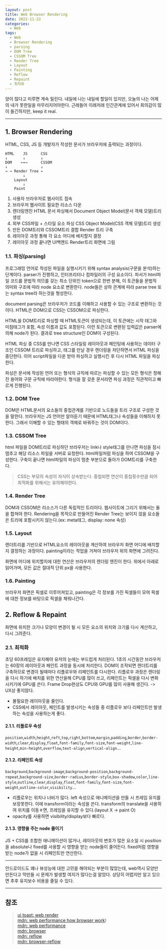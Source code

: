 ```yaml
---
layout: post
title: Web Browser Rendering
date: 2022-11-22
categories:
  - Web
tags:
  - Web
  - Browser Rendering
  - parsing
  - DOM Tree
  - CSSOM Tree
  - Render Tree
  - Layout
  - Painting
  - Reflow
  - Repaint
  - 최적화
---
```


양이 많다고 미루면 계속 밀린다. 내일에 나는 내일에 할일이 있지만, 오늘의 나는 어제의 내가 못한일을 마무리지어야한다. 근래들어 이래저래 인간관계에 있어서 회의감이 많이 들긴하지만, keep it real.

---

## 1. Browser Rendering

HTML, CSS, JS 등 개발자가 작성한 문서가 브라우저에 출력되는 과정이다.

```
HTML    JS      CSS
↓       ↓       ↓
DOM    ←↔→      CSSOM
↓               ↓
→ → Render Tree ←
        ↓
    Layout
        ↓
    Paint
```

1. 사용자 브라우저로 웹사이트 접속
2. 브라우저 웹사이트 필요한 리소스 다운
3. 렌더링엔진 HTML 문서 파싱해서 Document Object Model(문서 객체 모델)트리 생성
4. 외부 CSS파일 + 스타일 요소 파싱 CSS Object Model(CSS 객체 모델)트리 생성
5. 만든 DOM트리와 CSSOM트리 결합 Render 트리 구축
6. 레이아웃 과정 통해 각 요소 어디에 배치할지 결정
7. 레이아웃 과정 끝나면 UI백엔드 Render트리 화면에 그림

### 1.1. 파싱(parsing)

프로그래밍 언어로 작성된 파일을 실행시키기 위해 syntax analysis(구문을 분석)하는 단계이다. parser가 진행하고, 인터프리터나 컴파일러의 구성 요소이다. 파서가 html파일 코드를 문법적 의므를 갖는 최소 단위인 token으로 한번 분해, 이 토큰들을 문법적 의미와 구조에 따라 node 요소로 변환한다. node들은 상하 관계에 따라 parse tree 또는 syntax tree라 하는것을 형성한다.

document parsing은 브라우저가 코드를 이해하고 사용할 수 있는 구조로 변환하는 것이다. HTML은 DOM으로 CSS는 CSSOM으로 파싱한다.

HTML을 DOM트리로 파싱할 때 HTML토큰이 생성되는데, 이 토큰에는 시작 태그와 미침태그가 포함, 속성 이름과 값도 포함된다. 이런 토큰으로 변환된 입력값은 parser에 의해 node가 된다. 결과로 tree structure인 DOM이 구성된다.

HTML 파싱 중 CSS를 만나면 CSS 스타일링 레이아웃과 페인팅에 사용하는 데이터 구조인 CSSOM 트리로 파싱하고, 태그를 만날 경우 렌더링을 차단하면서 HTML 파싱을 중단한다. 이어 script파일을 다운 받아 파싱하고 실행시킨 후 다시 HTML 파일을 파싱한다.

파싱은 문서에 작성된 언어 또는 형식의 규칙에 따르는 파싱할 수 있는 모든 형식은 정해진 용어와 구문 규칙에 따라야한다. 형식을 잘 갖춘 문서라면 파싱 과정은 직관적이고 빠르게 진행된다.

### 1.2. DOM Tree

DOM은 HTML문서의 요소들의 중첩관계를 기반으로 노드들을 트리 구조로 구성한 것을 말한다. 브라우저는 JS 언어만 알아듣기 때문에 HTML태그나 속성들을 이해하지 못한다. 그래서 이해할 수 있는 형태의 객체로 바꿔주는 것이 DOM이다.

### 1.3. CSSOM Tree

html 파일을 DOM트리로 파싱하던 브라우저는 link나 style태그를 만나면 파싱을 잠시 멈추고 해당 리소스 파일을 서버로 요청한다. html파일처럼 파싱을 하여 CSSOM을 구성한다. 구축이 끝나면 html파일의 파싱이 멈춘 부분으로 돌아가 DOM트리를 구축한다.

> CSS는 부모의 속성이 자식이 상속받는다. 중첩되면 연산이 중첩횟수만큼 되어 최적화를 위해서는 유의해야한다.

### 1.4. Render Tree

DOM과 CSSOM은 리소스가 다른 독립적인 트리이다. 웹사이트에 그리기 위해서는 둘을 합쳐야 한다. Rendering을 목적으로 만들어진 Render Tree는 보이지 않을 요소들은 트리에 포함시키지 않는다.(ex: meta태그, display: none 속성)

### 1.5. Layout

렌더트리를 기반으로 HTML요소의 레이아웃을 계산하여 브라우저 화면 어디에 배치할지 결정하는 과정이다. painting이라는 작업을 거쳐야 브라우저 위의 화면에 그려진다.

화면에 어디에 위치할지에 대한 연산은 브라우저의 렌더링 엔진이 한다. 위에서 아래로 읽어가며, 모든 값은 절대적 단위 px을 사용한다.

### 1.6. Painting

브라우저 화면은 픽셀로 이루어져있고, painting은 각 정보를 가진 픽셀들이 모여 픽셀에 대한 정보를 바탕으로 픽셀을 채워나간다.

## 2. Reflow & Repaint

화면에 위치한 크기나 모양이 변경이 될 시 모든 요소의 위치와 크기를 다시 계산하고, 다시 그려준다.

### 2.1. 최적화

초당 60프레임은 유지해야 유저의 눈에는 부드럽게 처리된다. 1초의 시간동안 브라우저는 60장의 레이아웃과 페인트 과정을 동시에 처리한다. DOM이 조작되면 렌더트리를 구축하므로 변경이 될때마다 리플로우와 리페인트를 다시한다. 리플로우 과정은 렌더링을 다시 하기에 배치를 위한 연산을해 CPU를 많이 쓰고, 리페인트는 픽셀을 다시 변화시키기에 GPU를 쓴다. Frame Drop현상도 CPU와 GPU를 많이 사용해 생긴다. -> UX상 좋지않다.

- 불필요한 레이아웃을 줄인다.
- CSS에서 레이아웃, 페인트를 발생시키는 속성들 중 리플로우 보다 리페인트만 발생하는 속성을 사용하는게 좋다.

#### 2.1.1. 리플로우 속성

`position`,`width`,`height`,`reft`,`top`,`right`,`bottom`,`margin`,`padding`,`border`,`border-width`,`clear`,`display`,`float`,`font-family`,`font-size`,`font-weight`,`line-height`,`min-height`,`overflow`,`text-align`,`vertical-align`...

#### 2.1.2. 리페인트 속성

`background`,`background-image`,`background-position`,`background-repeat`,`background-size`,`border-radius`,`border-style`,`box-shadow`,`color`,`line-style`,`outline`,`clear`,`display`,`float`,`font-family`,`font-size`,`font-weight`,`outline-color`,`visibility`...

- 리플로우는 위치나 너비가 많다. left 속성으로 애니메이션을 만들 시 프레임 유지를 보장못한다. 이에 transform이라는 속성을 쓴다. transform의 translate을 사용하여 위치를 이동ㅎ면, 프레임을 유지할 수 있다.(layout X -> paint O)
- opacity를 사용하면 visibility/display보다 빠르다.

#### 2.1.3. 영향을 주는 node 줄이기

JS + CSS를 조합한 애니메이션이 많거나, 레이아웃의 변호가 많은 요소일 시 position을 absolute나 fixed를 사용할 시 영향을 받는 node들이 줄어든다. fixed처럼 영향을 받는 node가 없을 시 리페인트만 연산한다.

---

안드로이드도 꽤나 뷰성능에 대한 고민을 해야되는 부분이 많았는데, web역시 모양만 만든다고 막만들 시 문제가 발생할 여지가 많다는걸 알았다. 상당히 어렵지만 알고 있으면 추후 유지보수 비용을 줄일 수 있다.

---

## 참조

> [ui toast: web render](https://ui.toast.com/weekly-pick/ko_20171016)  
> [mdn: web performance how browser work](https://developer.mozilla.org/ko/docs/Web/Performance/How_browsers_work#%EA%B0%99%EC%9D%B4_%EB%B3%B4%EA%B8%B0))  
> [mdn: web performance](https://developer.mozilla.org/ko/docs/Web/Performance)  
> [mdn: browser](https://developer.mozilla.org/ko/docs/Glossary/Browser)  
> [mdn: reflow](https://developer.mozilla.org/ko/docs/Glossary/Reflow)  
> [mdn: browser-reflow](https://developers.google.com/speed/docs/insights/browser-reflow)

